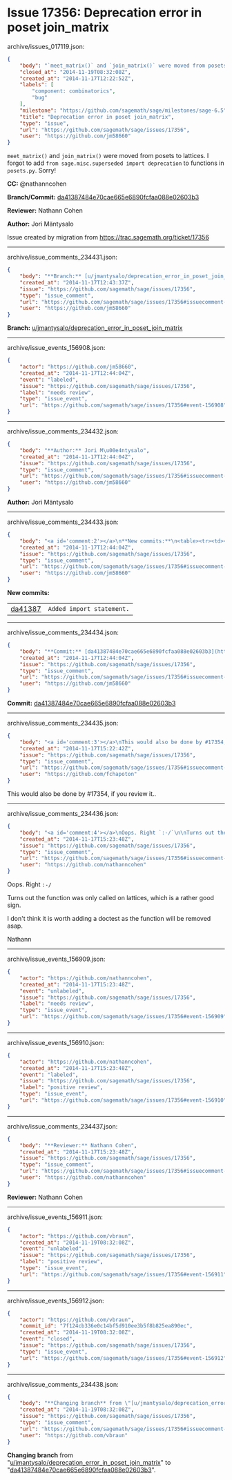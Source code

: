 # Issue 17356: Deprecation error in poset join_matrix

archive/issues_017119.json:
```json
{
    "body": "`meet_matrix()` and `join_matrix()` were moved from posets to lattices. I forgot to add `from sage.misc.superseded import deprecation` to functions in `posets.py`. Sorry!\n\n\n**CC:**  @nathanncohen\n\n**Branch/Commit:** [da41387484e70cae665e6890fcfaa088e02603b3](https://github.com/sagemath/sagetrac-mirror/commit/da41387484e70cae665e6890fcfaa088e02603b3)\n\n**Reviewer:** Nathann Cohen\n\n**Author:** Jori M\u00e4ntysalo\n\nIssue created by migration from https://trac.sagemath.org/ticket/17356\n\n",
    "closed_at": "2014-11-19T08:32:08Z",
    "created_at": "2014-11-17T12:22:52Z",
    "labels": [
        "component: combinatorics",
        "bug"
    ],
    "milestone": "https://github.com/sagemath/sage/milestones/sage-6.5",
    "title": "Deprecation error in poset join_matrix",
    "type": "issue",
    "url": "https://github.com/sagemath/sage/issues/17356",
    "user": "https://github.com/jm58660"
}
```
`meet_matrix()` and `join_matrix()` were moved from posets to lattices. I forgot to add `from sage.misc.superseded import deprecation` to functions in `posets.py`. Sorry!


**CC:**  @nathanncohen

**Branch/Commit:** [da41387484e70cae665e6890fcfaa088e02603b3](https://github.com/sagemath/sagetrac-mirror/commit/da41387484e70cae665e6890fcfaa088e02603b3)

**Reviewer:** Nathann Cohen

**Author:** Jori Mäntysalo

Issue created by migration from https://trac.sagemath.org/ticket/17356





---

archive/issue_comments_234431.json:
```json
{
    "body": "**Branch:** [u/jmantysalo/deprecation_error_in_poset_join_matrix](https://github.com/sagemath/sagetrac-mirror/tree/u/jmantysalo/deprecation_error_in_poset_join_matrix)",
    "created_at": "2014-11-17T12:43:37Z",
    "issue": "https://github.com/sagemath/sage/issues/17356",
    "type": "issue_comment",
    "url": "https://github.com/sagemath/sage/issues/17356#issuecomment-234431",
    "user": "https://github.com/jm58660"
}
```

**Branch:** [u/jmantysalo/deprecation_error_in_poset_join_matrix](https://github.com/sagemath/sagetrac-mirror/tree/u/jmantysalo/deprecation_error_in_poset_join_matrix)



---

archive/issue_events_156908.json:
```json
{
    "actor": "https://github.com/jm58660",
    "created_at": "2014-11-17T12:44:04Z",
    "event": "labeled",
    "issue": "https://github.com/sagemath/sage/issues/17356",
    "label": "needs review",
    "type": "issue_event",
    "url": "https://github.com/sagemath/sage/issues/17356#event-156908"
}
```



---

archive/issue_comments_234432.json:
```json
{
    "body": "**Author:** Jori M\u00e4ntysalo",
    "created_at": "2014-11-17T12:44:04Z",
    "issue": "https://github.com/sagemath/sage/issues/17356",
    "type": "issue_comment",
    "url": "https://github.com/sagemath/sage/issues/17356#issuecomment-234432",
    "user": "https://github.com/jm58660"
}
```

**Author:** Jori Mäntysalo



---

archive/issue_comments_234433.json:
```json
{
    "body": "<a id='comment:2'></a>\n**New commits:**\n<table><tr><td><a href=\"https://github.com/sagemath/sagetrac-mirror/commit/da41387484e70cae665e6890fcfaa088e02603b3\">da41387</a></td><td><code>Added import statement.</code></td></tr></table>\n",
    "created_at": "2014-11-17T12:44:04Z",
    "issue": "https://github.com/sagemath/sage/issues/17356",
    "type": "issue_comment",
    "url": "https://github.com/sagemath/sage/issues/17356#issuecomment-234433",
    "user": "https://github.com/jm58660"
}
```

<a id='comment:2'></a>
**New commits:**
<table><tr><td><a href="https://github.com/sagemath/sagetrac-mirror/commit/da41387484e70cae665e6890fcfaa088e02603b3">da41387</a></td><td><code>Added import statement.</code></td></tr></table>




---

archive/issue_comments_234434.json:
```json
{
    "body": "**Commit:** [da41387484e70cae665e6890fcfaa088e02603b3](https://github.com/sagemath/sagetrac-mirror/commit/da41387484e70cae665e6890fcfaa088e02603b3)",
    "created_at": "2014-11-17T12:44:04Z",
    "issue": "https://github.com/sagemath/sage/issues/17356",
    "type": "issue_comment",
    "url": "https://github.com/sagemath/sage/issues/17356#issuecomment-234434",
    "user": "https://github.com/jm58660"
}
```

**Commit:** [da41387484e70cae665e6890fcfaa088e02603b3](https://github.com/sagemath/sagetrac-mirror/commit/da41387484e70cae665e6890fcfaa088e02603b3)



---

archive/issue_comments_234435.json:
```json
{
    "body": "<a id='comment:3'></a>\nThis would also be done by #17354, if you review it..",
    "created_at": "2014-11-17T15:22:42Z",
    "issue": "https://github.com/sagemath/sage/issues/17356",
    "type": "issue_comment",
    "url": "https://github.com/sagemath/sage/issues/17356#issuecomment-234435",
    "user": "https://github.com/fchapoton"
}
```

<a id='comment:3'></a>
This would also be done by #17354, if you review it..



---

archive/issue_comments_234436.json:
```json
{
    "body": "<a id='comment:4'></a>\nOops. Right `:-/`\n\nTurns out the function was only called on lattices, which is a rather good sign.\n\nI don't think it is worth adding a doctest as the function will be removed asap.\n\nNathann",
    "created_at": "2014-11-17T15:23:48Z",
    "issue": "https://github.com/sagemath/sage/issues/17356",
    "type": "issue_comment",
    "url": "https://github.com/sagemath/sage/issues/17356#issuecomment-234436",
    "user": "https://github.com/nathanncohen"
}
```

<a id='comment:4'></a>
Oops. Right `:-/`

Turns out the function was only called on lattices, which is a rather good sign.

I don't think it is worth adding a doctest as the function will be removed asap.

Nathann



---

archive/issue_events_156909.json:
```json
{
    "actor": "https://github.com/nathanncohen",
    "created_at": "2014-11-17T15:23:48Z",
    "event": "unlabeled",
    "issue": "https://github.com/sagemath/sage/issues/17356",
    "label": "needs review",
    "type": "issue_event",
    "url": "https://github.com/sagemath/sage/issues/17356#event-156909"
}
```



---

archive/issue_events_156910.json:
```json
{
    "actor": "https://github.com/nathanncohen",
    "created_at": "2014-11-17T15:23:48Z",
    "event": "labeled",
    "issue": "https://github.com/sagemath/sage/issues/17356",
    "label": "positive review",
    "type": "issue_event",
    "url": "https://github.com/sagemath/sage/issues/17356#event-156910"
}
```



---

archive/issue_comments_234437.json:
```json
{
    "body": "**Reviewer:** Nathann Cohen",
    "created_at": "2014-11-17T15:23:48Z",
    "issue": "https://github.com/sagemath/sage/issues/17356",
    "type": "issue_comment",
    "url": "https://github.com/sagemath/sage/issues/17356#issuecomment-234437",
    "user": "https://github.com/nathanncohen"
}
```

**Reviewer:** Nathann Cohen



---

archive/issue_events_156911.json:
```json
{
    "actor": "https://github.com/vbraun",
    "created_at": "2014-11-19T08:32:08Z",
    "event": "unlabeled",
    "issue": "https://github.com/sagemath/sage/issues/17356",
    "label": "positive review",
    "type": "issue_event",
    "url": "https://github.com/sagemath/sage/issues/17356#event-156911"
}
```



---

archive/issue_events_156912.json:
```json
{
    "actor": "https://github.com/vbraun",
    "commit_id": "7f124cb336e0c14bf5d910ee3b5f8b825ea890ec",
    "created_at": "2014-11-19T08:32:08Z",
    "event": "closed",
    "issue": "https://github.com/sagemath/sage/issues/17356",
    "type": "issue_event",
    "url": "https://github.com/sagemath/sage/issues/17356#event-156912"
}
```



---

archive/issue_comments_234438.json:
```json
{
    "body": "**Changing branch** from \"[u/jmantysalo/deprecation_error_in_poset_join_matrix](https://github.com/sagemath/sagetrac-mirror/tree/u/jmantysalo/deprecation_error_in_poset_join_matrix)\" to \"[da41387484e70cae665e6890fcfaa088e02603b3](https://github.com/sagemath/sagetrac-mirror/commit/da41387484e70cae665e6890fcfaa088e02603b3)\".",
    "created_at": "2014-11-19T08:32:08Z",
    "issue": "https://github.com/sagemath/sage/issues/17356",
    "type": "issue_comment",
    "url": "https://github.com/sagemath/sage/issues/17356#issuecomment-234438",
    "user": "https://github.com/vbraun"
}
```

**Changing branch** from "[u/jmantysalo/deprecation_error_in_poset_join_matrix](https://github.com/sagemath/sagetrac-mirror/tree/u/jmantysalo/deprecation_error_in_poset_join_matrix)" to "[da41387484e70cae665e6890fcfaa088e02603b3](https://github.com/sagemath/sagetrac-mirror/commit/da41387484e70cae665e6890fcfaa088e02603b3)".
